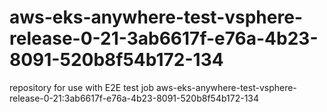 # aws-eks-anywhere-test-vsphere-release-0-21-3ab6617f-e76a-4b23-8091-520b8f54b172-134
repository for use with E2E test job aws-eks-anywhere-test-vsphere-release-0-21:3ab6617f-e76a-4b23-8091-520b8f54b172-134
